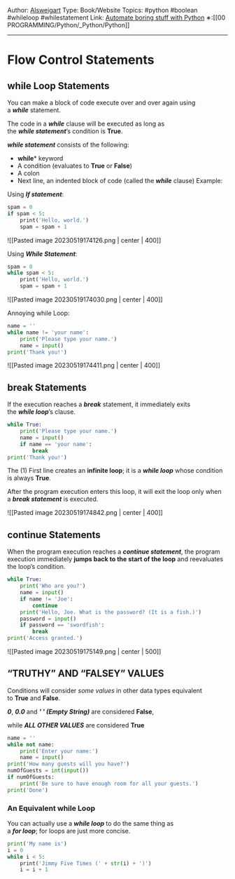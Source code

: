 Author: [Alsweigart](https://alsweigart.com/)
Type: Book/Website
Topics: #python #boolean #whileloop #whilestatement
Link: [Automate boring stuff with Python](https://automatetheboringstuff.com/)
∗:[[00 PROGRAMMING/Python/_Python/Python]] 

---
# Flow Control Statements

## while Loop Statements

You can make a block of code execute over and over again using a ***while*** statement.

The code in a ***while*** clause will be executed as long as the ***while statement***’s condition is **True**.

***while statement*** consists of the following:
- **while*** keyword
- A condition (evaluates to **True** or **False**)
- A colon
- Next line, an indented block of code (called the ***while*** clause)
Example:

Using ***If statement***:
```python
spam = 0  
if spam < 5:  
    print('Hello, world.')  
    spam = spam + 1
```
![[Pasted image 20230519174126.png | center | 400]]

Using ***While Statement***:
```python
spam = 0  
while spam < 5:  
    print('Hello, world.')  
    spam = spam + 1
```


![[Pasted image 20230519174030.png | center | 400]]

Annoying while Loop:
```python
name = ''  
while name != 'your name':  
	print('Please type your name.')  
	name = input()  
print('Thank you!')
```

![[Pasted image 20230519174411.png | center | 400]]


## break Statements

If the execution reaches a ***break*** statement, it immediately exits the ***while loop***’s clause.


```python
while True:  
	print('Please type your name.')  
	name = input()  
	if name == 'your name':  
		break  
print('Thank you!')
```

The (1) First line creates an **infinite loop**; it is a ***while loop*** whose condition is always **True**.

After the program execution enters this loop, it will exit the loop only when a ***break statement*** is executed.

![[Pasted image 20230519174842.png | center | 400]]



## continue Statements

When the program execution reaches a ***continue statement***, the program execution immediately **jumps back to the start of the loop** and reevaluates the loop’s condition.

```python
while True:  
	print('Who are you?')  
	name = input()  
	if name != 'Joe':  
		continue  
	print('Hello, Joe. What is the password? (It is a fish.)')  
	password = input()  
	if password == 'swordfish':  
		break  
print('Access granted.')
```

![[Pasted image 20230519175149.png | center | 500]]

## “TRUTHY” AND “FALSEY” VALUES

Conditions will consider *some values* in other data types equivalent to **True** and **False**.

***0***, ***0.0*** and ***' ' (Empty String)*** are considered **False**,

while ***ALL OTHER VALUES*** are considered **True**

```python
name = ''
while not name:
	print('Enter your name:')  
    name = input()  
print('How many guests will you have?')  
numOfGuests = int(input())
if numOfGuests:
	print('Be sure to have enough room for all your guests.')
print('Done')
```

### **An Equivalent while Loop**

You can actually use a ***while loop*** to do the same thing as a ***for loop***; for loops are just more concise.

```python
print('My name is')  
i = 0  
while i < 5:  
    print('Jimmy Five Times (' + str(i) + ')')  
    i = i + 1
```

